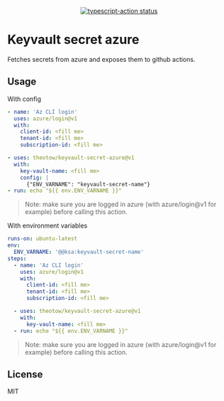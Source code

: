 <p align="center">
  <a href="https://github.com/theotow/keyvault-secret-azure/actions"><img alt="typescript-action status" src="https://github.com/theotow/keyvault-secret-azure/workflows/build-test/badge.svg"></a>
</p>

# Keyvault secret azure

Fetches secrets from azure and exposes them to github actions.

## Usage

With config

```yaml
- name: 'Az CLI login'
  uses: azure/login@v1
  with:
    client-id: <fill me>
    tenant-id: <fill me>
    subscription-id: <fill me>

- uses: theotow/keyvault-secret-azure@v1
  with:
    key-vault-name: <fill me>
    config: |
      {"ENV_VARNAME": "keyvault-secret-name"}
- run: echo "${{ env.ENV_VARNAME }}"
```

> Note: make sure you are logged in azure (with azure/login@v1 for example) before calling this action.

With environment variables

```yaml
runs-on: ubuntu-latest
env:
  ENV_VARNAME: '@@ksa:keyvault-secret-name'
steps:
  - name: 'Az CLI login'
    uses: azure/login@v1
    with:
      client-id: <fill me>
      tenant-id: <fill me>
      subscription-id: <fill me>

  - uses: theotow/keyvault-secret-azure@v1
    with:
      key-vault-name: <fill me>
  - run: echo "${{ env.ENV_VARNAME }}"
```

> Note: make sure you are logged in azure (with azure/login@v1 for example) before calling this action.

## License

MIT
